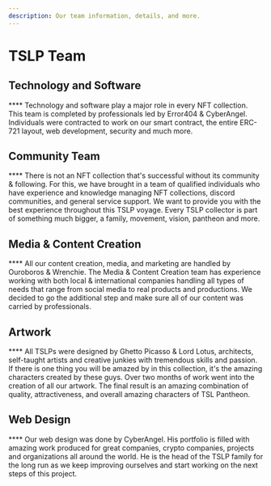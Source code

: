 ```yaml
---
description: Our team information, details, and more.
---
```


# TSLP Team

## **Technology and Software**

&#x20;   ****    Technology and software play a major role in every NFT collection. This team is completed by professionals led by Error404 & CyberAngel. Individuals were contracted to work on our smart contract, the entire ERC-721 layout, web development, security and much more.



## **Community Team**

&#x20;    ****     There is not an NFT collection that's successful without its community & following. For this, we have brought in a team of qualified individuals who have experience and knowledge managing NFT collections, discord communities, and general service support. We want to provide you with the best experience throughout this TSLP voyage. Every TSLP collector is part of something much bigger, a family, movement, vision, pantheon and more.



## **Media & Content Creation**

&#x20;    ****     All our content creation, media, and marketing are handled by Ouroboros & Wrenchie. The Media & Content Creation team has experience working with both local & international companies handling all types of needs that range from social media to real products and productions. We decided to go the additional step and make sure all of our content was carried by professionals.



## **Artwork**

&#x20;    ****     All TSLPs were designed by Ghetto Picasso & Lord Lotus, architects, self-taught artists and creative junkies with tremendous skills and passion. If there is one thing you will be amazed by in this collection, it's the amazing characters created by these guys. Over two months of work went into the creation of all our artwork. The final result is an amazing combination of quality, attractiveness, and overall amazing characters of TSL Pantheon.



## **Web Design**

&#x20;    ****     Our web design was done by CyberAngel. His portfolio is filled with amazing work produced for great companies, crypto companies, projects and organizations all around the world. He is the head of the TSLP family for the long run as we keep improving ourselves and start working on the next steps of this project.
